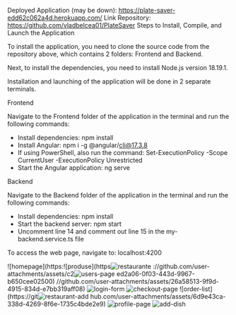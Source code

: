 Deployed Application (may be down): https://plate-saver-edd62c062a4d.herokuapp.com/
Link Repository: https://github.com/vladbelcea01/PlateSaver
Steps to Install, Compile, and Launch the Application

To install the application, you need to clone the source code from the repository above, which contains 2 folders: Frontend and Backend.

Next, to install the dependencies, you need to install Node.js version 18.19.1.

Installation and launching of the application will be done in 2 separate terminals.

Frontend

Navigate to the Frontend folder of the application in the terminal and run the following commands:
- Install dependencies: npm install
- Install Angular: npm i -g @angular/cli@17.3.8
- If using PowerShell, also run the command: Set-ExecutionPolicy -Scope CurrentUser -ExecutionPolicy Unrestricted
- Start the Angular application: ng serve
  
Backend

Navigate to the Backend folder of the application in the terminal and run the following commands:
- Install dependencies: npm install
- Start the backend server: npm start
- Uncomment line 14 and comment out line 15 in the my-backend.service.ts file

To access the web page, navigate to: localhost:4200

![homepage](https:![produse](https![restaurante](https://github.com/user-attachments/assets/1523c335-fb77-4d8a-869a-4a1eb26e5eca)
://github.com/user-attachments/assets/c2![users-page](https://github.com/user-attachments/assets/de2e175b-79b6-455a-9948-13f49467f4f9)
ed2a06-0f03-443d-9967-b650cee02500)
//github.com/user-attachments/assets/26a58513-9f9d-4915-834d-e7bb319aff08)
![login-form](https://github.com/user-attachments/assets/0dd7effd-7350-448d-a4b2-a9f890511f81)
![checkout-page](https://github.com/user-attachments/assets/a3f44459-cb89-4853-a647-c59acddc031b)
![order-list](https://git![restaurant-add](https://github.com/user-attachments/assets/e27da9cf-87bb-433a-8439-bc846c7403f7)
hub.com/user-attachments/assets/6d9e43ca-338d-4269-8f6e-1735c4bde2e9)
![profile-page](https://github.com/user-attachments/assets/d9759c6d-8fe4-4e85-8471-a6e49c6132c3)
![add-dish](https://github.com/user-attachments/assets/f6256277-d155-4cb0-a71f-caf877be5b3b)
